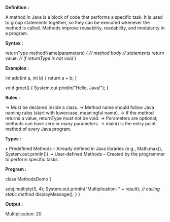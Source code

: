 
**Definition :**

A method in Java is a block of code that performs a specific task.
It is used to group statements together, so they can be executed
whenever the method is called. Methods improve reusability, readability,
and modularity in a program.

**Syntax :**

returnType methodName(parameters)
{
*// method body*
*// statements*
return value; *// if returnType is not void*
}

**Examples :**

int add(int a, int b)
{
return a + b;
}

void greet()
{
System.out.println("Hello, Java!");
}

**Rules :**

→ Must be declared inside a class.
→ Method name should follow Java naming rules (start with lowercase, meaningful name).
→ If the method returns a value, returnType must not be void.
→ Parameters are optional; methods can have zero or many parameters.
→ main() is the entry point method of every Java program.

**Types :**

▪ Predefined Methods – Already defined in Java libraries (e.g., Math.max(), System.out.println()).
▪ User-defined Methods – Created by the programmer to perform specific tasks.


**Program :**

class MethodsDemo
{

sobj.multiply(5, 4);
System.out.println("Multiplication: " + result);
*// calling static method*
displayMessage();
}
}

**Output :**

Multiplication: 20

